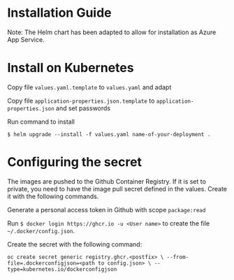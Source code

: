 # Installation Guide

Note: The Helm chart has been adapted to allow for installation as Azure App Service. 

# Install on Kubernetes 

Copy file `values.yaml.template` to `values.yaml` and adapt

Copy file `application-properties.json.template` to `application-properties.json` and set passwords


Run command to install

`$ helm upgrade --install -f values.yaml name-of-your-deployment .`   



# Configuring the secret 
The images are pushed to the Github Container Registry. If it is set to private, you need to have the image pull secret defined in the values. Create it with the following commands. 

Generate a personal access token in Github with scope `package:read`

Run `$ docker login https://ghcr.io -u <User name>` to create the file `~/.docker/config.json`. 

Create the secret with the following command: 

``
oc create secret generic registry.ghcr.<postfix> \
    --from-file=.dockerconfigjson=<path to config.json> \
    --type=kubernetes.io/dockerconfigjson
``